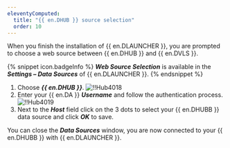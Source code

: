 ```yaml
---
eleventyComputed:
  title: "{{ en.DHUB }} source selection"
  order: 10
---
```

When you finish the installation of {{ en.DLAUNCHER }}, you are prompted to choose a web source between {{ en.DHUB }} and {{ en.DVLS }}.

{% snippet icon.badgeInfo %}
***Web Source Selection*** is available in the ***Settings – Data Sources*** of {{ en.DLAUNCHER }}.
{% endsnippet %}

1. Choose ***{{ en.DHUB }}***.
![!!Hub4018](https://cdnweb.devolutions.net/docs/en/hub/Hub4018.png)
1. Enter your {{ en.DA }} ***Username*** and follow the authentication process.
![!!Hub4019](https://cdnweb.devolutions.net/docs/en/hub/Hub4019.png)
1. Next to the ***Host*** field click on the 3 dots to select your {{ en.DHUBB }} data source and click ***OK*** to save.

You can close the ***Data Sources*** window, you are now connected to your {{ en.DHUBB }} with {{ en.DLAUNCHER }}.
